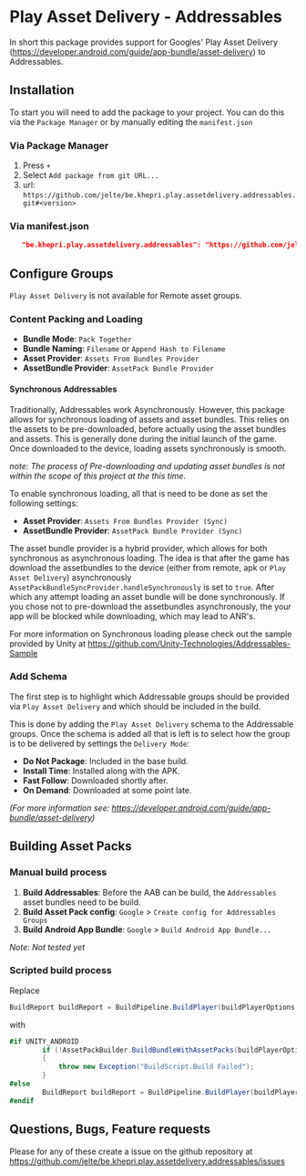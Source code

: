 # Play Asset Delivery - Addressables

In short this package provides support for Googles' Play Asset Delivery (https://developer.android.com/guide/app-bundle/asset-delivery) to Addressables.

## Installation

To start you will need to add the package to your project. You can do this via the `Package Manager` or by manually editing the `manifest.json`

### Via Package Manager

1. Press ` + `
2. Select `Add package from git URL...` 
3. url: `https://github.com/jelte/be.khepri.play.assetdelivery.addressables.git#<version>`

### Via manifest.json

```json
   "be.khepri.play.assetdelivery.addressables": "https://github.com/jelte/be.khepri.play.assetdelivery.addressables.git#<version>",
```

##  Configure Groups

`Play Asset Delivery` is not available for Remote asset groups.  

### Content Packing and Loading

- **Bundle Mode**: `Pack Together`
- **Bundle Naming**: `Filename` or `Append Hash to Filename`
- **Asset Provider**: `Assets From Bundles Provider`
- **AssetBundle Provider**: `AssetPack Bundle Provider`

#### Synchronous Addressables

Traditionally, Addressables work Asynchronously. However, this package allows for synchronous loading of assets and asset bundles. 
This relies on the assets to be pre-downloaded, before actually using the asset bundles and assets. 
This is generally done during the initial launch of the game. Once downloaded to the device, loading assets synchronously is smooth.

*note: The process of Pre-downloading and updating asset bundles is not within the scope of this project at the this time.*

To enable synchronous loading, all that is need to be done as set the following settings:

- **Asset Provider**: `Assets From Bundles Provider (Sync)`
- **AssetBundle Provider**: `AssetPack Bundle Provider (Sync)`

The asset bundle provider is a hybrid provider, which allows for both synchronous as asynchronous loading. 
The idea is that after the game has download the assetbundles to the device (either from remote, apk or `Play Asset Delivery`) asynchronously `AssetPackBundleSyncProvider.handleSynchronously` is set to `true`.
After which any attempt loading an asset bundle will be done synchronously. If you chose not to pre-download the assetbundles asynchronously, the your app will be blocked while downloading, which may lead to ANR's.

For more information on Synchronous loading please check out the sample provided by Unity at https://github.com/Unity-Technologies/Addressables-Sample

### Add Schema
The first step is to highlight which Addressable groups should be provided via `Play Asset Delivery` and which should be included in the build.

This is done by adding the `Play Asset Delivery` schema to the Addressable groups. 
Once the schema is added all that is left is to select how the group is to be delivered by settings the `Delivery Mode`:

- **Do Not Package**: Included in the base build.
- **Install Time**: Installed along with the APK.
- **Fast Follow**: Downloaded shortly after.
- **On Demand**: Downloaded at some point late.

*(For more information see: https://developer.android.com/guide/app-bundle/asset-delivery)*

## Building Asset Packs

### Manual build process

1. **Build Addressables**: Before the AAB can be build, the `Addressables` asset bundles need to be build.
2. **Build Asset Pack config**: `Google` > `Create config for Addressables Groups`
3. **Build Android App Bundle**: `Google` > `Build Android App Bundle...`

*Note: Not tested yet*

### Scripted build process

Replace
```csharp
BuildReport buildReport = BuildPipeline.BuildPlayer(buildPlayerOptions);
```
with
```csharp
#if UNITY_ANDROID
		if (!AssetPackBuilder.BuildBundleWithAssetPacks(buildPlayerOptions, EditorUserBuildSettings.androidBuildSubtarget, Addressables.BuildPath))
		{
			throw new Exception("BuildScript.Build Failed");
		}
#else
		BuildReport buildReport = BuildPipeline.BuildPlayer(buildPlayerOptions);
#endif
```

## Questions, Bugs, Feature requests

Please for any of these create a issue on the github repository at https://github.com/jelte/be.khepri.play.assetdelivery.addressables/issues